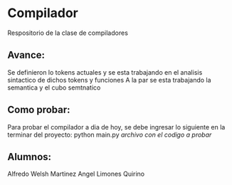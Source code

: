 # Compilador
Respositorio de la clase de compiladores
## Avance:
Se definieron lo tokens actuales y se esta trabajando en el analisis sintactico de dichos tokens y funciones
A la par se esta trabajando la semantica y el cubo semtnatico

## Como probar:
Para probar el compilador a dia de hoy, se debe ingresar lo siguiente en la terminar del proyecto: 
python main.py _archivo con el codigo a probar_

## Alumnos: 
Alfredo Welsh Martinez 
Angel Limones Quirino
